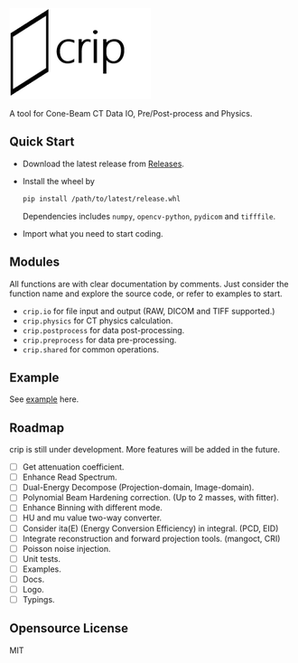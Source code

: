![crip](crip.png)

A tool for Cone-Beam CT Data IO, Pre/Post-process and Physics.

## Quick Start

- Download the latest release from [Releases](https://github.com/z0gSh1u/crip/releases).

- Install the wheel by

  ```sh
  pip install /path/to/latest/release.whl
  ```

  Dependencies includes `numpy`, `opencv-python`, `pydicom` and `tifffile`.

- Import what you need to start coding.

## Modules

All functions are with clear documentation by comments. Just consider the function name and explore the source code, or refer to examples to start.

- `crip.io` for file input and output (RAW, DICOM and TIFF supported.)
- `crip.physics` for CT physics calculation.
- `crip.postprocess` for data post-processing.
- `crip.preprocess` for data pre-processing.
- `crip.shared` for common operations.

## Example

See [example](./example) here.

## Roadmap

crip is still under development. More features will be added in the future.

- [ ] Get attenuation coefficient.
- [ ] Enhance Read Spectrum.
- [ ] Dual-Energy Decompose (Projection-domain, Image-domain).
- [ ] Polynomial Beam Hardening correction. (Up to 2 masses, with fitter).
- [ ] Enhance Binning with different mode.
- [ ] HU and mu value two-way converter.
- [ ] Consider ita(E) (Energy Conversion Efficiency) in integral. (PCD, EID)
- [ ] Integrate reconstruction and forward projection tools. (mangoct, CRI)
- [ ] Poisson noise injection.
- [ ] Unit tests.
- [ ] Examples.
- [ ] Docs.
- [ ] Logo.
- [ ] Typings.

## Opensource License

MIT

